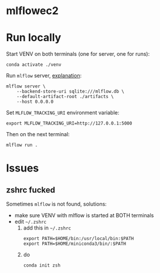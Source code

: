 # mlflowec2

# Run locally
Start VENV on both terminals (one for server, one for runs): 
```
conda activate ./venv
```
Run `mlflow` server, [explanation](https://stackoverflow.com/questions/63255631/mlflow-invalid-parameter-value-unsupported-uri-mlruns-for-model-registry-s): 
``` 
mlflow server \
    --backend-store-uri sqlite:///mlflow.db \
    --default-artifact-root ./artifacts \
    --host 0.0.0.0
```
Set `MLFLOW_TRACKING_URI` environment variable: 
```
export MLFLOW_TRACKING_URI=http://127.0.0.1:5000
```
Then on the next terminal: 
```
mlflow run .
```

# Issues
## zshrc fucked
Sometimes `mlflow` is not found, solutions: 
- make sure VENV with mlflow is started at BOTH terminals
- edit `~/.zshrc `
    1. add this in `~/.zshrc `
        ```
        export PATH=$HOME/bin:/usr/local/bin:$PATH
        export PATH=$HOME/miniconda3/bin/:$PATH
        ```
    2. do
        ```
        conda init zsh
        ```
## 